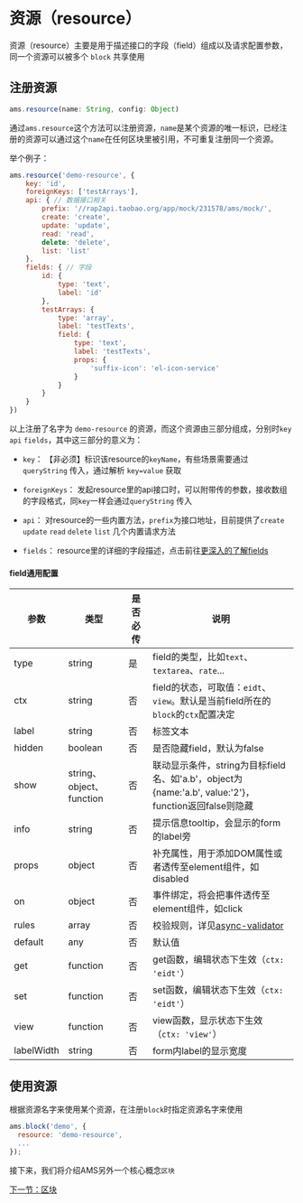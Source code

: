 # 资源（resource）

资源（resource）主要是用于描述接口的字段（field）组成以及请求配置参数，同一个资源可以被多个 `block` 共享使用

<ClientOnly>
<scrimba href="https://scrimba.com/c/cV8vRKuR" title="字段和区块" />
</ClientOnly>

## 注册资源

```js
ams.resource(name: String, config: Object)
```
通过`ams.resource`这个方法可以注册资源，`name`是某个资源的唯一标识，已经注册的资源可以通过这个`name`在任何区块里被引用，不可重复注册同一个资源。

举个例子：

```js
ams.resource('demo-resource', {
    key: 'id',
    foreignKeys: ['testArrays'],
    api: { // 数据接口相关
        prefix: '//rap2api.taobao.org/app/mock/231578/ams/mock/',
        create: 'create',
        update: 'update',
        read: 'read',
        delete: 'delete',
        list: 'list'
    },
    fields: { // 字段
        id: {
            type: 'text',
            label: 'id'
        },
        testArrays: {
            type: 'array',
            label: 'testTexts',
            field: {
                type: 'text',
                label: 'testTexts',
                props: {
                    'suffix-icon': 'el-icon-service'
                }
            }
        }
    }
})
```

以上注册了名字为 `demo-resource` 的资源，而这个资源由三部分组成，分别时`key` `api` `fields`，其中这三部分的意义为：

- `key`： 【非必须】标识该resource的`keyName`，有些场景需要通过 `queryString` 传入，通过解析 `key=value` 获取

- `foreignKeys`： 发起resource里的api接口时，可以附带传的参数，接收数组的字段格式，同`key`一样会通过`queryString` 传入

- `api`： 对resource的一些内置方法，`prefix`为接口地址，目前提供了`create` `update` `read` `delete` `list` 几个内置请求方法

- `fields`： resource里的详细的字段描述，点击前往[更深入的了解fields](/api/field.html)

#### field通用配置

| 参数 | 类型 | 是否必传 | 说明
| -- | -- | -- | --
| type | string | 是 | field的类型，比如`text`、`textarea`、`rate`...
| ctx | string | 否 | field的状态，可取值：`eidt`、`view`。默认是当前field所在的`block`的`ctx`配置决定
| label | string | 否 | 标签文本
| hidden | boolean | 否 | 是否隐藏field，默认为false
| show | string、object、function | 否 | 联动显示条件，string为目标field名、如'a.b'，object为{name:'a.b', value:'2'}，function返回false则隐藏
| info | string | 否 | 提示信息tooltip，会显示的form的label旁
| props | object | 否 | 补充属性，用于添加DOM属性或者透传至element组件，如disabled
| on | object | 否 | 事件绑定，将会把事件透传至element组件，如click
| rules | array | 否 | 校验规则，详见[async-validator](https://github.com/yiminghe/async-validator)
| default | any | 否 | 默认值
| get | function | 否 | get函数，编辑状态下生效（`ctx: 'eidt'`）
| set | function | 否 | set函数，编辑状态下生效（`ctx: 'eidt'`）
| view | function | 否 | view函数，显示状态下生效（`ctx: 'view'`）
| labelWidth | string | 否 | form内label的显示宽度

## 使用资源

根据资源名字来使用某个资源，在注册`block`时指定资源名字来使用

```javascript
ams.block('demo', {
  resource: 'demo-resource',
  ...
});
```

接下来，我们将介绍AMS另外一个核心概念`区块`

[下一节：区块](/api/block.html)
